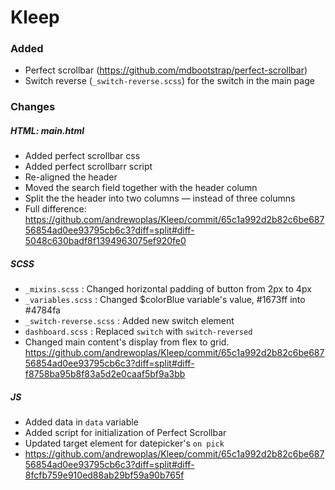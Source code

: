 # Kleep

### Added
  - Perfect scrollbar (https://github.com/mdbootstrap/perfect-scrollbar)
  - Switch reverse (`_switch-reverse.scss`) for the switch in the main page

### Changes
  ##### HTML: main.html
  - Added perfect scrollbar css
  - Added perfect scrollbarr script
  - Re-aligned the header 
  - Moved the search field together with the header column
  - Split the the header into two columns — instead of three columns
  - Full difference: https://github.com/andrewoplas/Kleep/commit/65c1a992d2b82c6be68756854ad0ee93795cb6c3?diff=split#diff-5048c630badf8f1394963075ef920fe0
  
  ##### SCSS
  - `_mixins.scss` : Changed horizontal padding of button from 2px to 4px
  - `_variables.scss` : Changed $colorBlue variable's value, #1673ff into #4784fa
  - `_switch-reverse.scss` : Added new switch element
  - `dashboard.scss` : Replaced `switch` with `switch-reversed`
  - Changed main content's display from flex to grid. https://github.com/andrewoplas/Kleep/commit/65c1a992d2b82c6be68756854ad0ee93795cb6c3?diff=split#diff-f8758ba95b8f83a5d2e0caaf5bf9a3bb
   
  ##### JS
  - Added data in `data` variable
  - Added script for initialization of Perfect Scrollbar
  - Updated target element for datepicker's `on pick`
  - https://github.com/andrewoplas/Kleep/commit/65c1a992d2b82c6be68756854ad0ee93795cb6c3?diff=split#diff-8fcfb759e910ed88ab29bf59a90b765f
